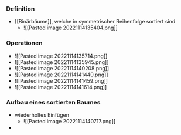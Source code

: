 ### Definition
+ [[Binärbäume]], welche in symmetrischer Reihenfolge sortiert sind
	+ ![[Pasted image 20221114135404.png]]

### Operationen
+ ![[Pasted image 20221114135714.png]]
+ ![[Pasted image 20221114135945.png]]
+ ![[Pasted image 20221114140208.png]]
+ ![[Pasted image 20221114141440.png]]
+ ![[Pasted image 20221114141459.png]]
+ ![[Pasted image 20221114141614.png]]

### Aufbau eines sortierten Baumes
+ wiederholtes Einfügen
	+ ![[Pasted image 20221114140717.png]]
+ 